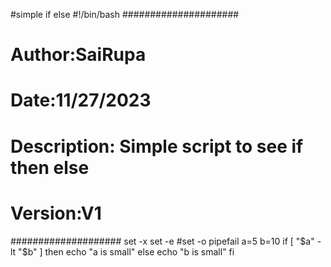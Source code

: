 #simple if else
#!/bin/bash
#####################
# Author:SaiRupa
# Date:11/27/2023
# Description: Simple script to see if then else
# Version:V1
####################
set -x
set -e
#set -o pipefail
a=5
b=10
if [ "$a" -lt "$b" ]
then
        echo "a is small"
else
        echo "b is small"
fi
